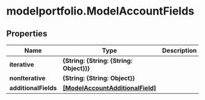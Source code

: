 # modelportfolio.ModelAccountFields

## Properties

Name | Type | Description | Notes
------------ | ------------- | ------------- | -------------
**iterative** | **{String: {String: {String: Object}}}** |  | 
**nonIterative** | **{String: {String: Object}}** |  | [optional] 
**additionalFields** | [**[ModelAccountAdditionalField]**](ModelAccountAdditionalField.md) |  | [optional] 


